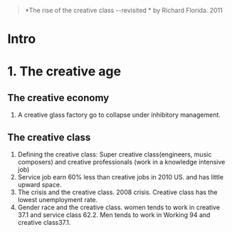 > *The rise of the creative class --revisited *  by Richard Florida. 2011

# Intro

# 1. The creative age
## The creative economy
1.  A creative glass factory go to collapse under inhibitory management.
## The creative class
1. Defining the creative class: Super creative class(engineers, music composers) and creative professionals (work in a knowledge intensive job)
2. Service job earn 60% less than creative jobs in 2010 US. and has little upward space.
3. The crisis and the creative class. 2008  crisis. Creative class has the lowest unemployment rate.
4. Gender race and the creative class. women tends to work in creative 37.1 and service class 62.2. Men tends to work in Working 94 and creative class37.1.
<!--stackedit_data:
eyJoaXN0b3J5IjpbLTE2Njg2NTAxNjAsOTY4MzkyNjkxLDEzOD
EzODUwODIsLTExMjAzNDEsMTMwOTA4OTIzOCwxNDY0NTE4MjEs
Mzc4MTkzMDM2LC0yMDcxOTY4MjExXX0=
-->